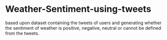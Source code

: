 # Weather-Sentiment-using-tweets
based upon dataset containing the tweets of users and generating whether the sentiment of weather is positive, negative, neutral or cannot be defined from the tweets.
